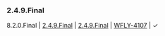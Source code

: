 ### 2.4.9.Final

8.2.0.Final | [2.4.9.Final](https://github.com/hal/release-stream/tree/2.4.9.Final) | [2.4.9.Final](https://github.com/hal/core/tree/2.4.9.Final) | [WFLY-4107](https://issues.jboss.org/browse/WFLY-4107) | &#10003;
